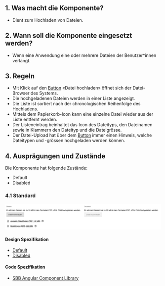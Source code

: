 ## 1. Was macht die Komponente?
* Dient zum Hochladen von Dateien.


## 2. Wann soll die Komponente eingesetzt werden?
* Wenn eine Anwendung eine oder mehrere Dateien der Benutzer*innen verlangt.


## 3. Regeln 
* Mit Klick auf den [Button](https://digital.sbb.ch/de/webapps/components/button) «Datei hochladen» öffnet sich der Datei-Browser des Systems.
* Die hochgeladenen Dateien werden in einer Liste angezeigt.
* Die Liste ist sortiert nach der chronologischen Reihenfolge des Hochladens.
* Mittels dem Papierkorb-Icon kann eine einzelne Datei wieder aus der Liste entfernt werden.
* Der Listeneintrag beinhaltet das Icon des Dateityps, den Dateinamen sowie in Klammern den Dateityp und die Dateigrösse.
* Der Datei-Upload hat über dem [Button](https://digital.sbb.ch/de/webapps/components/button) immer einen Hinweis, welche Dateitypen und -grössen hochgeladen werden können.


## 4. Ausprägungen und Zustände 
Die Komponente hat folgende Zustände:
* Default
* Disabled

### 4.1 Standard
![Darstellung der Komponente Dateiauswahl](https://raw.githubusercontent.com/sbb-design-systems/design-system-webapp-documentation/master/documentation/components/fileselector/images/fileselector_default.png 'class: image')

#### Design Spezifikation
* [Default](https://www.sketch.com/s/58b25e4c-bf9c-4f74-973f-503538fcbea2/a/47o5Wx#Inspector)
* [Disabled](https://www.sketch.com/s/58b25e4c-bf9c-4f74-973f-503538fcbea2/a/e0ldDz#Inspector)

#### Code Spezifikation
* [SBB Angular Component Library](https://sbb-angular.app.sbb.ch/business/components/file-selector)
